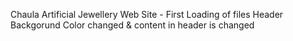 Chaula Artificial Jewellery Web Site - First Loading of files
Header Backgorund Color changed & content in header is changed
